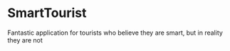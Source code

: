 # SmartTourist
Fantastic application for tourists who believe they are smart, but in reality they are not
